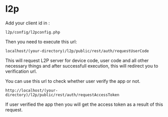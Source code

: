 # l2p

Add your client id in :

```
l2p/config/l2pconfig.php
```

Then you need to execute this url:

```
localhost/(your-directory)/l2p/public/rest/auth/requestUserCode
```

This will request L2P server for device code, user code and all other necessary things and after successfull execution, this will redirect you to verification url.

You can use this url to check whether user verify the app or not.

```
http://localhost/(your-directory)/l2p/public/rest/auth/requestAccessToken
```

If user verified the app then you will get the access token as a result of this request.
